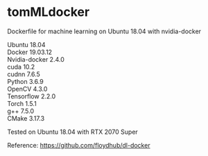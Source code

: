 # tomMLdocker
Dockerfile for machine learning on Ubuntu 18.04 with nvidia-docker

Ubuntu 18.04  
Docker 19.03.12  
Nvidia-docker 2.4.0  
cuda 10.2  
cudnn 7.6.5  
Python 3.6.9  
OpenCV 4.3.0  
Tensorflow 2.2.0  
Torch 1.5.1  
g++ 7.5.0  
CMake 3.17.3

Tested on Ubuntu 18.04 with RTX 2070 Super 

Reference: https://github.com/floydhub/dl-docker
